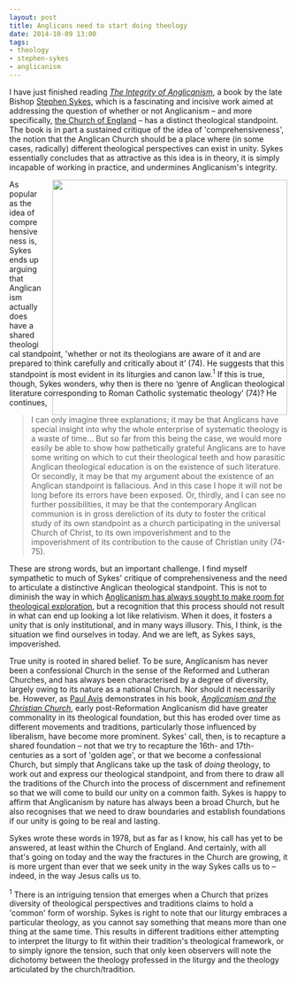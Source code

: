 ```yaml
---
layout: post
title: Anglicans need to start doing theology
date: 2014-10-09 13:00
tags:
- theology
- stephen-sykes
- anglicanism
---
```

I have just finished reading *[The Integrity of Anglicanism](http://amzn.to/1CVMOP7)*, a book by the late Bishop [Stephen Sykes](http://en.wikipedia.org/wiki/Stephen_Sykes), which is a fascinating and incisive work aimed at addressing the question of whether or not Anglicanism – and more specifically, [the Church of England](http://churchofengland.org) – has a distinct theological standpoint. The book is in part a sustained critique of the idea of 'comprehensiveness', the notion that the Anglican Church should be a place where (in some cases, radically) different theological perspectives can exist in unity. Sykes essentially concludes that as attractive as this idea is in theory, it is simply incapable of working in practice, and undermines Anglicanism's integrity.

<div style="float: right; margin: 0px 1px 0px 20px; width: 425px; height: 300px;"><img src="https://dl.dropboxusercontent.com/u/3897986/Jake%20Blog%20Images/portrait-man-writing-his-study-151_8902.jpg" width="425"></div>
As popular as the idea of comprehensiveness is, Sykes ends up arguing that Anglicanism actually does have a shared theological standpoint, 'whether or not its theologians are aware of it and are prepared to think carefully and critically about it’ (74). He suggests that this standpoint is most evident in its liturgies and canon law.<sup>1</sup> If this is true, though, Sykes wonders, why then is there no ‘genre of Anglican theological literature corresponding to Roman Catholic systematic theology’ (74)? He continues,

<blockquote>
I can only imagine three explanations; it may be that Anglicans have special insight into why the whole enterprise of systematic theology is a waste of time… But so far from this being the case, we would more easily be able to show how pathetically grateful Anglicans are to have some writing on which to cut their theological teeth and how parasitic Anglican theological education is on the existence of such literature. Or secondly, it may be that my argument about the existence of an Anglican standpoint is fallacious. And in this case I hope it will not be long before its errors have been exposed. Or, thirdly, and I can see no further possibilities, it may be that the contemporary Anglican communion is in gross dereliction of its duty to foster the critical study of its own standpoint as a church participating in the universal Church of Christ, to its own impoverishment and to the impoverishment of its contribution to the cause of Christian unity (74-75).
</blockquote>

These are strong words, but an important challenge. I find myself sympathetic to much of Sykes' critique of comprehensiveness and the need to articulate a distinctive Anglican theological standpoint. This is not to diminish the way in which [Anglicanism has always sought to make room for theological exploration](http://blog.jakebelder.com/post/why-anglicanism-makes-room-for-theological-exploration), but a recognition that this process should not result in what can end up looking a lot like relativism. When it does, it fosters a unity that is only institutional, and in many ways illusory. This, I think, is the situation we find ourselves in today. And we are left, as Sykes says, impoverished.

True unity is rooted in shared belief. To be sure, Anglicanism has never been a confessional Church in the sense of the Reformed and Lutheran Churches, and has always been characterised by a degree of diversity, largely owing to its nature as a national Church. Nor should it necessarily be. However, as [Paul Avis](http://en.wikipedia.org/wiki/Paul_Avis) demonstrates in his book, *[Anglicanism and the Christian Church](http://www.amazon.co.uk/gp/product/056708745X/ref=as_li_qf_sp_asin_il_tl?ie=UTF8&camp=1634&creative=6738&creativeASIN=056708745X&linkCode=as2&tag=jakebeldercom-21)*, early post-Reformation Anglicanism did have greater commonality in its theological foundation, but this has eroded over time as different movements and traditions, particularly those influenced by liberalism, have become more prominent. Sykes' call, then, is to recapture a shared foundation – not that we try to recapture the 16th- and 17th-centuries as a sort of 'golden age', or that we become a confessional Church, but simply that Anglicans take up the task of *doing* theology, to work out and express our theological standpoint, and from there to draw all the traditions of the Church into the process of discernment and refinement so that we will come to build our unity on a common faith. Sykes is happy to affirm that Anglicanism by nature has always been a broad Church, but he also recognises that we need to draw boundaries and establish foundations if our unity is going to be real and lasting.

Sykes wrote these words in 1978, but as far as I know, his call has yet to be answered, at least within the Church of England. And certainly, with all that's going on today and the way the fractures in the Church are growing, it is more urgent than ever that we seek unity in the way Sykes calls us to – indeed, in the way Jesus calls us to.

<div class="footnote"><sup>1</sup> There is an intriguing tension that emerges when a Church that prizes diversity of theological perspectives and traditions claims to hold a 'common' form of worship. Sykes is right to note that our liturgy embraces a particular theology, as you cannot say something that means more than one thing at the same time. This results in different traditions either attempting to interpret the liturgy to fit within their tradition's theological framework, or to simply ignore the tension, such that only keen observers will note the dichotomy between the theology professed in the liturgy and the theology articulated by the church/tradition.</div>
